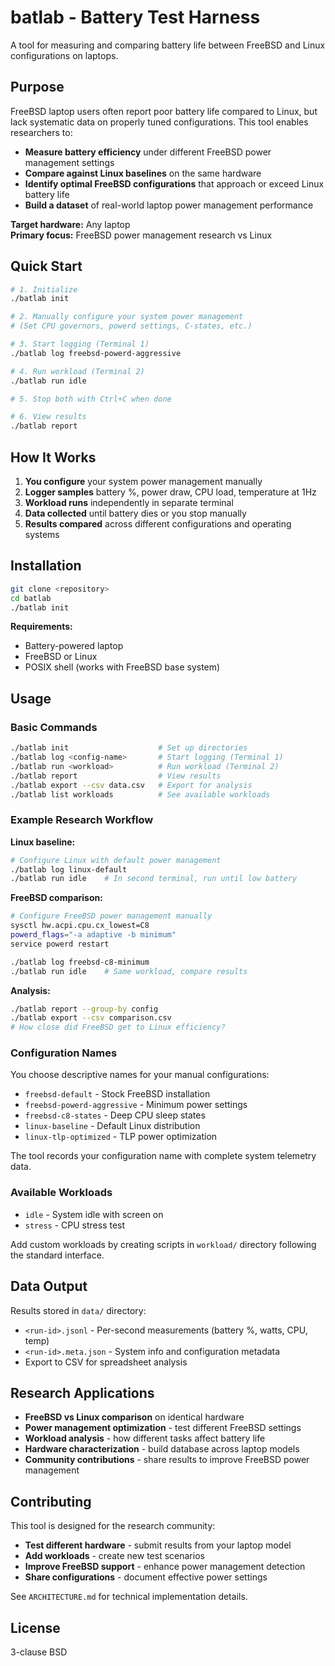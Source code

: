 # batlab - Battery Test Harness

A tool for measuring and comparing battery life between FreeBSD and Linux configurations on laptops.

## Purpose

FreeBSD laptop users often report poor battery life compared to Linux, but lack systematic data on properly tuned configurations. This tool enables researchers to:

- **Measure battery efficiency** under different FreeBSD power management settings
- **Compare against Linux baselines** on the same hardware  
- **Identify optimal FreeBSD configurations** that approach or exceed Linux battery life
- **Build a dataset** of real-world laptop power management performance

**Target hardware:** Any laptop  
**Primary focus:** FreeBSD power management research vs Linux

## Quick Start

```bash
# 1. Initialize
./batlab init

# 2. Manually configure your system power management
# (Set CPU governors, powerd settings, C-states, etc.)

# 3. Start logging (Terminal 1)
./batlab log freebsd-powerd-aggressive

# 4. Run workload (Terminal 2) 
./batlab run idle

# 5. Stop both with Ctrl+C when done

# 6. View results
./batlab report
```

## How It Works

1. **You configure** your system power management manually
2. **Logger samples** battery %, power draw, CPU load, temperature at 1Hz
3. **Workload runs** independently in separate terminal
4. **Data collected** until battery dies or you stop manually
5. **Results compared** across different configurations and operating systems

## Installation

```bash
git clone <repository>
cd batlab
./batlab init
```

**Requirements:**
- Battery-powered laptop
- FreeBSD or Linux
- POSIX shell (works with FreeBSD base system)

## Usage

### Basic Commands

```bash
./batlab init                    # Set up directories
./batlab log <config-name>       # Start logging (Terminal 1)
./batlab run <workload>          # Run workload (Terminal 2)  
./batlab report                  # View results
./batlab export --csv data.csv   # Export for analysis
./batlab list workloads          # See available workloads
```

### Example Research Workflow

**Linux baseline:**
```bash
# Configure Linux with default power management
./batlab log linux-default
./batlab run idle    # In second terminal, run until low battery
```

**FreeBSD comparison:**
```bash  
# Configure FreeBSD power management manually
sysctl hw.acpi.cpu.cx_lowest=C8
powerd_flags="-a adaptive -b minimum"
service powerd restart

./batlab log freebsd-c8-minimum
./batlab run idle    # Same workload, compare results
```

**Analysis:**
```bash
./batlab report --group-by config
./batlab export --csv comparison.csv
# How close did FreeBSD get to Linux efficiency?
```

### Configuration Names

You choose descriptive names for your manual configurations:

- `freebsd-default` - Stock FreeBSD installation
- `freebsd-powerd-aggressive` - Minimum power settings  
- `freebsd-c8-states` - Deep CPU sleep states
- `linux-baseline` - Default Linux distribution
- `linux-tlp-optimized` - TLP power optimization

The tool records your configuration name with complete system telemetry data.

### Available Workloads

- `idle` - System idle with screen on
- `stress` - CPU stress test

Add custom workloads by creating scripts in `workload/` directory following the standard interface.

## Data Output

Results stored in `data/` directory:
- `<run-id>.jsonl` - Per-second measurements (battery %, watts, CPU, temp)
- `<run-id>.meta.json` - System info and configuration metadata
- Export to CSV for spreadsheet analysis

## Research Applications

- **FreeBSD vs Linux comparison** on identical hardware
- **Power management optimization** - test different FreeBSD settings
- **Workload analysis** - how different tasks affect battery life  
- **Hardware characterization** - build database across laptop models
- **Community contributions** - share results to improve FreeBSD power management

## Contributing

This tool is designed for the research community:

- **Test different hardware** - submit results from your laptop model
- **Add workloads** - create new test scenarios  
- **Improve FreeBSD support** - enhance power management detection
- **Share configurations** - document effective power settings

See `ARCHITECTURE.md` for technical implementation details.

## License

3-clause BSD